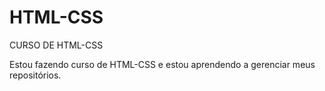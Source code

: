 # HTML-CSS
 CURSO DE HTML-CSS

Estou fazendo curso de HTML-CSS e estou aprendendo a gerenciar meus repositórios.